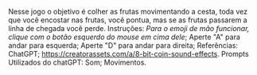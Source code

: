 Nesse jogo o objetivo é colher as frutas movimentando a cesta, toda vez que você encostar nas frutas, você pontua, mas se as frutas passarem a linha de chegada você perde.
Instruções:
*Para o emoji de mão funcionar, clique com o botão esquerdo do mouse em cima dele*;
Aperte "A" para andar para esquerda;
Aperte "D" para andar para direita;
Referências:
ChatGPT;
https://creatorassets.com/a/8-bit-coin-sound-effects.
Prompts Utilizados do chatGPT:
Som; Movimentos.
